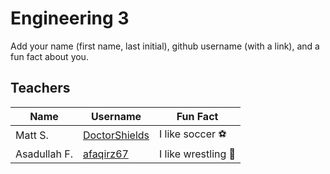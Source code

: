 # Engineering 3

Add your name (first name, last initial), github username (with a link), and a fun fact about you.

## Teachers
Name | Username | Fun Fact
--- | --- | ---
Matt S. | [DoctorShields](https://github.com/DoctorShields) | I like soccer :soccer:
Asadullah F. |[afaqirz67](https://github.com/afaqirz67)  | I like wrestling :wrestling:

